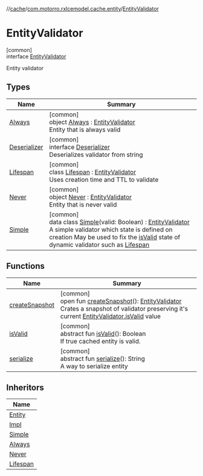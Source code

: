//[cache](../../../index.md)/[com.motorro.rxlcemodel.cache.entity](../index.md)/[EntityValidator](index.md)

# EntityValidator

[common]\
interface [EntityValidator](index.md)

Entity validator

## Types

| Name | Summary |
|---|---|
| [Always](-always/index.md) | [common]<br>object [Always](-always/index.md) : [EntityValidator](index.md)<br>Entity that is always valid |
| [Deserializer](-deserializer/index.md) | [common]<br>interface [Deserializer](-deserializer/index.md)<br>Deserializes validator from string |
| [Lifespan](-lifespan/index.md) | [common]<br>class [Lifespan](-lifespan/index.md) : [EntityValidator](index.md)<br>Uses creation time and TTL to validate |
| [Never](-never/index.md) | [common]<br>object [Never](-never/index.md) : [EntityValidator](index.md)<br>Entity that is never valid |
| [Simple](-simple/index.md) | [common]<br>data class [Simple](-simple/index.md)(valid: Boolean) : [EntityValidator](index.md)<br>A simple validator which state is defined on creation May be used to fix the [isValid](-simple/is-valid.md) state of dynamic validator such as [Lifespan](-lifespan/index.md) |

## Functions

| Name | Summary |
|---|---|
| [createSnapshot](create-snapshot.md) | [common]<br>open fun [createSnapshot](create-snapshot.md)(): [EntityValidator](index.md)<br>Crates a snapshot of validator preserving it's current [EntityValidator.isValid](is-valid.md) value |
| [isValid](is-valid.md) | [common]<br>abstract fun [isValid](is-valid.md)(): Boolean<br>If true cached entity is valid. |
| [serialize](serialize.md) | [common]<br>abstract fun [serialize](serialize.md)(): String<br>A way to serialize entity |

## Inheritors

| Name |
|---|
| [Entity](../-entity/index.md) |
| [Impl](../-entity/-impl/index.md) |
| [Simple](-simple/index.md) |
| [Always](-always/index.md) |
| [Never](-never/index.md) |
| [Lifespan](-lifespan/index.md) |
